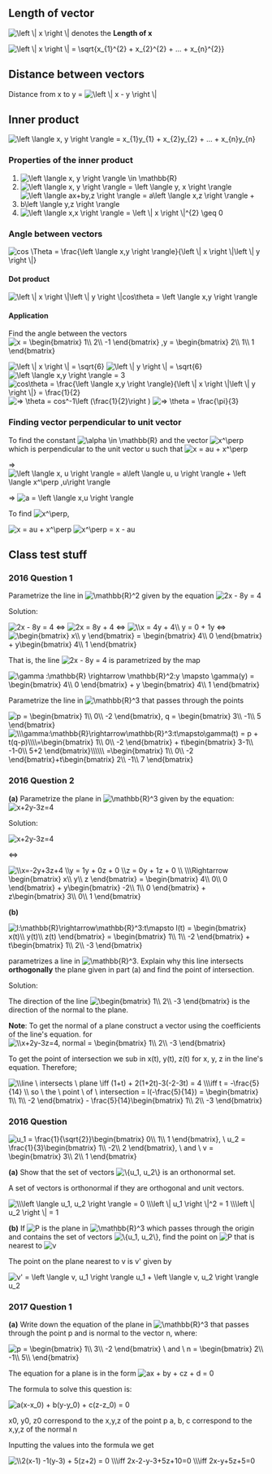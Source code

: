 ## Length of vector

<img src="https://latex.codecogs.com/png.latex?\left&space;\|&space;x&space;\right&space;\|" title="\left \| x \right \|" /> denotes the **Length of x**

<img src="https://latex.codecogs.com/png.latex?\left&space;\|&space;x&space;\right&space;\|&space;=&space;\sqrt{x_{1}^{2}&space;&plus;&space;x_{2}^{2}&space;&plus;&space;...&space;&plus;&space;x_{n}^{2}}" title="\left \| x \right \| = \sqrt{x_{1}^{2} + x_{2}^{2} + ... + x_{n}^{2}}" />

## Distance between vectors

Distance from x to y = <img src="https://latex.codecogs.com/png.latex?\left&space;\|&space;x&space;-&space;y&space;\right&space;\|" title="\left \| x - y \right \|" />

## Inner product

<img src="https://latex.codecogs.com/png.latex?\left&space;\langle&space;x,&space;y&space;\right&space;\rangle&space;=&space;x_{1}y_{1}&space;&plus;&space;x_{2}y_{2}&space;&plus;&space;...&space;&plus;&space;x_{n}y_{n}" title="\left \langle x, y \right \rangle = x_{1}y_{1} + x_{2}y_{2} + ... + x_{n}y_{n}" />

### Properties of the inner product
1. <img src="https://latex.codecogs.com/png.latex?\left&space;\langle&space;x,&space;y&space;\right&space;\rangle&space;\in&space;\mathbb{R}" title="\left \langle x, y \right \rangle \in \mathbb{R}" />
2. <img src="https://latex.codecogs.com/png.latex?\left&space;\langle&space;x,&space;y&space;\right&space;\rangle&space;=&space;\left&space;\langle&space;y,&space;x&space;\right&space;\rangle" title="\left \langle x, y \right \rangle = \left \langle y, x \right \rangle" />
3. <img src="https://latex.codecogs.com/png.latex?\left&space;\langle&space;ax&plus;by,z&space;\right&space;\rangle&space;=&space;a\left&space;\langle&space;x,z&space;\right&space;\rangle&space;&plus;&space;b\left&space;\langle&space;y,z&space;\right&space;\rangle" title="\left \langle ax+by,z \right \rangle = a\left \langle x,z \right \rangle + b\left \langle y,z \right \rangle" />
4. <img src="https://latex.codecogs.com/png.latex?\left&space;\langle&space;x,x&space;\right&space;\rangle&space;=&space;\left&space;\|&space;x&space;\right&space;\|^{2}&space;\geq&space;0" title="\left \langle x,x \right \rangle = \left \| x \right \|^{2} \geq 0" />

### Angle between vectors

<img src="https://latex.codecogs.com/png.latex?cos&space;\theta&space;=&space;\frac{\left&space;\langle&space;x,y&space;\right&space;\rangle}{\left&space;\|&space;x&space;\right&space;\|\left&space;\|&space;y&space;\right&space;\|}" title="cos \Theta = \frac{\left \langle x,y \right \rangle}{\left \| x \right \|\left \| y \right \|}" />

#### Dot product

<img src="https://latex.codecogs.com/png.latex?\left&space;\|&space;x&space;\right&space;\|\left&space;\|&space;y&space;\right&space;\|cos\theta&space;=&space;\left&space;\langle&space;x,y&space;\right&space;\rangle" title="\left \| x \right \|\left \| y \right \|cos\theta = \left \langle x,y \right \rangle" />

#### Application

Find the angle between the vectors
<img src="https://latex.codecogs.com/png.latex?x&space;=&space;\begin{bmatrix}&space;1\\&space;2\\&space;-1&space;\end{bmatrix}&space;,y&space;=&space;\begin{bmatrix}&space;2\\&space;1\\&space;1&space;\end{bmatrix}" title="x = \begin{bmatrix} 1\\ 2\\ -1 \end{bmatrix} ,y = \begin{bmatrix} 2\\ 1\\ 1 \end{bmatrix}" />

<img src="https://latex.codecogs.com/png.latex?\left&space;\|&space;x&space;\right&space;\|&space;=&space;\sqrt{6}" title="\left \| x \right \| = \sqrt{6}" />
<img src="https://latex.codecogs.com/png.latex?\left&space;\|&space;y&space;\right&space;\|&space;=&space;\sqrt{6}" title="\left \| y \right \| = \sqrt{6}" />
<img src="https://latex.codecogs.com/png.latex?\left&space;\langle&space;x,y&space;\right&space;\rangle&space;=&space;3" title="\left \langle x,y \right \rangle = 3" />


<img src="https://latex.codecogs.com/png.latex?cos\theta&space;=&space;\frac{\left&space;\langle&space;x,y&space;\right&space;\rangle}{\left&space;\|&space;x&space;\right&space;\|\left&space;\|&space;y&space;\right&space;\|}&space;=&space;\frac{1}{2}" title="cos\theta = \frac{\left \langle x,y \right \rangle}{\left \| x \right \|\left \| y \right \|} = \frac{1}{2}" />
<img src="https://latex.codecogs.com/png.latex?=>&space;\theta&space;=&space;cos^-1\left&space;(\frac{1}{2}\right&space;)" title="=> \theta = cos^-1\left (\frac{1}{2}\right )" />
<img src="https://latex.codecogs.com/png.latex?=>&space;\theta&space;=&space;\frac{\pi}{3}" title="=> \theta = \frac{\pi}{3}" />

### Finding vector perpendicular to unit vector

To find the constant <img src="https://latex.codecogs.com/png.latex?\alpha&space;\in&space;\mathbb{R}" title="\alpha \in \mathbb{R}" /> and the vector <img src="https://latex.codecogs.com/png.latex?x^\perp" title="x^\perp" /> which is perpendicular to the unit vector u such that <img src="https://latex.codecogs.com/png.latex?x&space;=&space;au&space;&plus;&space;x^\perp" title="x = au + x^\perp" />

=> <img src="https://latex.codecogs.com/png.latex?\left&space;\langle&space;x,&space;u&space;\right&space;\rangle&space;=&space;a\left&space;\langle&space;u,&space;u&space;\right&space;\rangle&space;&plus;&space;\left&space;\langle&space;x^\perp&space;,u\right&space;\rangle" title="\left \langle x, u \right \rangle = a\left \langle u, u \right \rangle + \left \langle x^\perp ,u\right \rangle" />

=> <img src="https://latex.codecogs.com/png.latex?a&space;=&space;\left&space;\langle&space;x,u&space;\right&space;\rangle" title="a = \left \langle x,u \right \rangle" />

To find <img src="https://latex.codecogs.com/png.latex?x^\perp" title="x^\perp" />, 

<img src="https://latex.codecogs.com/png.latex?x&space;=&space;au&space;&plus;&space;x^\perp" title="x = au + x^\perp" />
<img src="https://latex.codecogs.com/png.latex?x^\perp&space;=&space;x&space;-&space;au" title="x^\perp = x - au" />

## Class test stuff

### 2016 Question 1
Parametrize the line in <img src="https://latex.codecogs.com/png.latex?\mathbb{R}^2" title="\mathbb{R}^2" /> given by the equation <img src="https://latex.codecogs.com/png.latex?2x&space;-&space;8y&space;=&space;4" title="2x - 8y = 4" />

Solution:

<img src="https://latex.codecogs.com/png.latex?2x&space;-&space;8y&space;=&space;4" title="2x - 8y = 4" />
<=>
<img src="https://latex.codecogs.com/png.latex?&space;2x&space;=&space;8y&space;&plus;&space;4" title="2x = 8y + 4" />
<=>
<img src="https://latex.codecogs.com/png.latex?\\x&space;=&space;4y&space;&plus;&space;4\\&space;y&space;=&space;0&space;&plus;&space;1y" title="\\x = 4y + 4\\ y = 0 + 1y" />
<=>
<img src="https://latex.codecogs.com/png.latex?\begin{bmatrix}&space;x\\&space;y&space;\end{bmatrix}&space;=&space;\begin{bmatrix}&space;4\\&space;0&space;\end{bmatrix}&space;&plus;&space;y\begin{bmatrix}&space;4\\&space;1&space;\end{bmatrix}" title="\begin{bmatrix} x\\ y \end{bmatrix} = \begin{bmatrix} 4\\ 0 \end{bmatrix} + y\begin{bmatrix} 4\\ 1 \end{bmatrix}" />

That is, the line <img src="https://latex.codecogs.com/png.latex?2x&space;-&space;8y&space;=&space;4" title="2x - 8y = 4" /> is parametrized by the map

<img src="https://latex.codecogs.com/png.latex?\gamma&space;:\mathbb{R}&space;\rightarrow&space;\mathbb{R}^2:y&space;\mapsto&space;\gamma(y)&space;=&space;\begin{bmatrix}&space;4\\&space;0&space;\end{bmatrix}&space;&plus;&space;y&space;\begin{bmatrix}&space;4\\&space;1&space;\end{bmatrix}" title="\gamma :\mathbb{R} \rightarrow \mathbb{R}^2:y \mapsto \gamma(y) = \begin{bmatrix} 4\\ 0 \end{bmatrix} + y \begin{bmatrix} 4\\ 1 \end{bmatrix}" />


Parametrize the line in <img src="https://latex.codecogs.com/png.latex?\mathbb{R}^3" title="\mathbb{R}^3" /> that passes through the points

<img src="https://latex.codecogs.com/png.latex?p&space;=&space;\begin{bmatrix}&space;1\\&space;0\\&space;-2&space;\end{bmatrix},&space;q&space;=&space;\begin{bmatrix}&space;3\\&space;-1\\&space;5&space;\end{bmatrix}" title="p = \begin{bmatrix} 1\\ 0\\ -2 \end{bmatrix}, q = \begin{bmatrix} 3\\ -1\\ 5 \end{bmatrix}" />

<img src="https://latex.codecogs.com/png.latex?\\\gamma:\mathbb{R}\rightarrow\mathbb{R}^3:t\mapsto\gamma(t)&space;=&space;p&space;&plus;&space;t(q-p)\\\\=\begin{bmatrix}&space;1\\&space;0\\&space;-2&space;\end{bmatrix}&space;&plus;&space;t\begin{bmatrix}&space;3-1\\&space;-1-0\\&space;5&plus;2&space;\end{bmatrix}\\\\\\&space;=\begin{bmatrix}&space;1\\&space;0\\&space;-2&space;\end{bmatrix}&plus;t\begin{bmatrix}&space;2\\&space;-1\\&space;7&space;\end{bmatrix}" title="\\\gamma:\mathbb{R}\rightarrow\mathbb{R}^3:t\mapsto\gamma(t) = p + t(q-p)\\\\=\begin{bmatrix} 1\\ 0\\ -2 \end{bmatrix} + t\begin{bmatrix} 3-1\\ -1-0\\ 5+2 \end{bmatrix}\\\\\\ =\begin{bmatrix} 1\\ 0\\ -2 \end{bmatrix}+t\begin{bmatrix} 2\\ -1\\ 7 \end{bmatrix}" />


### 2016 Question 2

**(a)**
Parametrize the plane in <img src="https://latex.codecogs.com/png.latex?\mathbb{R}^3" title="\mathbb{R}^3" /> given by the equation: <img src="https://latex.codecogs.com/png.latex?x&plus;2y-3z=4" title="x+2y-3z=4" />

Solution:

<img src="https://latex.codecogs.com/png.latex?x&plus;2y-3z=4" title="x+2y-3z=4" />

<=>

<img src="https://latex.codecogs.com/png.latex?\\x=-2y&plus;3z&plus;4&space;\\y&space;=&space;1y&space;&plus;&space;0z&space;&plus;&space;0&space;\\z&space;=&space;0y&space;&plus;&space;1z&space;&plus;&space;0&space;\\&space;\\\Rightarrow&space;\begin{bmatrix}&space;x\\&space;y\\&space;z&space;\end{bmatrix}&space;=&space;\begin{bmatrix}&space;4\\&space;0\\&space;0&space;\end{bmatrix}&space;&plus;&space;y\begin{bmatrix}&space;-2\\&space;1\\&space;0&space;\end{bmatrix}&space;&plus;&space;z\begin{bmatrix}&space;3\\&space;0\\&space;1&space;\end{bmatrix}" title="\\x=-2y+3z+4 \\y = 1y + 0z + 0 \\z = 0y + 1z + 0 \\ \\\Rightarrow \begin{bmatrix} x\\ y\\ z \end{bmatrix} = \begin{bmatrix} 4\\ 0\\ 0 \end{bmatrix} + y\begin{bmatrix} -2\\ 1\\ 0 \end{bmatrix} + z\begin{bmatrix} 3\\ 0\\ 1 \end{bmatrix}" />

**(b)**

<img src="https://latex.codecogs.com/png.latex?l:\mathbb{R}\rightarrow\mathbb{R}^3:t\mapsto&space;l(t)&space;=&space;\begin{bmatrix}&space;x(t)\\&space;y(t)\\&space;z(t)&space;\end{bmatrix}&space;=&space;\begin{bmatrix}&space;1\\&space;1\\&space;-2&space;\end{bmatrix}&space;&plus;&space;t\begin{bmatrix}&space;1\\&space;2\\&space;-3&space;\end{bmatrix}" title="l:\mathbb{R}\rightarrow\mathbb{R}^3:t\mapsto l(t) = \begin{bmatrix} x(t)\\ y(t)\\ z(t) \end{bmatrix} = \begin{bmatrix} 1\\ 1\\ -2 \end{bmatrix} + t\begin{bmatrix} 1\\ 2\\ -3 \end{bmatrix}" />

parametrizes a line in <img src="https://latex.codecogs.com/png.latex?\mathbb{R}^3" title="\mathbb{R}^3" />. Explain why this line intersects **orthogonally** the plane given in part (a) and find the point of intersection.

Solution:

The direction of the line <img src="https://latex.codecogs.com/png.latex?\begin{bmatrix}&space;1\\&space;2\\&space;-3&space;\end{bmatrix}" title="\begin{bmatrix} 1\\ 2\\ -3 \end{bmatrix}" /> is the direction of the normal to the plane.

**Note**: To get the normal of a plane construct a vector using the coefficients of the line's equation. for <img src="https://latex.codecogs.com/png.latex?\\x&plus;2y-3z=4,&space;normal&space;=&space;\begin{bmatrix}&space;1\\&space;2\\&space;-3&space;\end{bmatrix}" title="\\x+2y-3z=4, normal = \begin{bmatrix} 1\\ 2\\ -3 \end{bmatrix}" />

To get the point of intersection we sub in x(t), y(t), z(t) for x, y, z in the line's equation. Therefore;

<img src="https://latex.codecogs.com/png.latex?\\line&space;\&space;intersects&space;\&space;plane&space;\iff&space;(1&plus;t)&space;&plus;&space;2(1&plus;2t)-3(-2-3t)&space;=&space;4&space;\\\iff&space;t&space;=&space;-\frac{5}{14}&space;\\&space;so&space;\&space;the&space;\&space;point&space;\&space;of&space;\&space;intersection&space;=&space;l(-\frac{5}{14})&space;=&space;\begin{bmatrix}&space;1\\&space;1\\&space;-2&space;\end{bmatrix}&space;-&space;\frac{5}{14}\begin{bmatrix}&space;1\\&space;2\\&space;-3&space;\end{bmatrix}" title="\\line \ intersects \ plane \iff (1+t) + 2(1+2t)-3(-2-3t) = 4 \\\iff t = -\frac{5}{14} \\ so \ the \ point \ of \ intersection = l(-\frac{5}{14}) = \begin{bmatrix} 1\\ 1\\ -2 \end{bmatrix} - \frac{5}{14}\begin{bmatrix} 1\\ 2\\ -3 \end{bmatrix}" />


### 2016 Question 

<img src="https://latex.codecogs.com/png.latex?u_1&space;=&space;\frac{1}{\sqrt{2}}\begin{bmatrix}&space;0\\&space;1\\&space;1&space;\end{bmatrix},&space;\&space;u_2&space;=&space;\frac{1}{3}\begin{bmatrix}&space;1\\&space;-2\\&space;2&space;\end{bmatrix},&space;\&space;and&space;\&space;v&space;=&space;\begin{bmatrix}&space;3\\&space;2\\&space;1&space;\end{bmatrix}" title="u_1 = \frac{1}{\sqrt{2}}\begin{bmatrix} 0\\ 1\\ 1 \end{bmatrix}, \ u_2 = \frac{1}{3}\begin{bmatrix} 1\\ -2\\ 2 \end{bmatrix}, \ and \ v = \begin{bmatrix} 3\\ 2\\ 1 \end{bmatrix}" />

**(a)** Show that the set of vectors <img src="https://latex.codecogs.com/png.latex?\{u_1,&space;u_2\}" title="\{u_1, u_2\}" /> is an orthonormal set.

A set of vectors is orthonormal if they are orthogonal and unit vectors.

<img src="https://latex.codecogs.com/png.latex?\\\left&space;\langle&space;u_1,&space;u_2&space;\right&space;\rangle&space;=&space;0&space;\\\left&space;\|&space;u_1&space;\right&space;\|^2&space;=&space;1&space;\\\left&space;\|&space;u_2&space;\right&space;\|&space;=&space;1" title="\\\left \langle u_1, u_2 \right \rangle = 0 \\\left \| u_1 \right \|^2 = 1 \\\left \| u_2 \right \| = 1" />

**(b)**
If <img src="https://latex.codecogs.com/png.latex?P" title="P" /> is the plane in <img src="https://latex.codecogs.com/png.latex?\mathbb{R}^3" title="\mathbb{R}^3" /> which passes through the origin and contains the set of vectors <img src="https://latex.codecogs.com/png.latex?\{u_1,&space;u_2\}" title="\{u_1, u_2\}" />, find the point on <img src="https://latex.codecogs.com/png.latex?P" title="P" /> that is nearest to <img src="https://latex.codecogs.com/png.latex?v" title="v" />

The point on the plane nearest to v is v' given by

<img src="https://latex.codecogs.com/png.latex?v'&space;=&space;\left&space;\langle&space;v,&space;u_1&space;\right&space;\rangle&space;u_1&space;&plus;&space;\left&space;\langle&space;v,&space;u_2&space;\right&space;\rangle&space;u_2" title="v' = \left \langle v, u_1 \right \rangle u_1 + \left \langle v, u_2 \right \rangle u_2" />

### 2017 Question 1

**(a)** Write down the equation of the plane in <img src="https://latex.codecogs.com/png.latex?\mathbb{R}^3" title="\mathbb{R}^3" /> that passes through the point p and is normal to the vector n, where:

<img src="https://latex.codecogs.com/png.latex?p&space;=&space;\begin{bmatrix}&space;1\\&space;3\\&space;-2&space;\end{bmatrix}&space;\&space;and&space;\&space;n&space;=&space;\begin{bmatrix}&space;2\\&space;-1\\&space;5\\&space;\end{bmatrix}" title="p = \begin{bmatrix} 1\\ 3\\ -2 \end{bmatrix} \ and \ n = \begin{bmatrix} 2\\ -1\\ 5\\ \end{bmatrix}" />

The equation for a plane is in the form <img src="https://latex.codecogs.com/png.latex?ax&space;&plus;&space;by&space;&plus;&space;cz&space;&plus;&space;d&space;=&space;0" title="ax + by + cz + d = 0" />

The formula to solve this question is:

<img src="https://latex.codecogs.com/png.latex?a(x-x_0)&space;&plus;&space;b(y-y_0)&space;&plus;&space;c(z-z_0)&space;=&space;0" title="a(x-x_0) + b(y-y_0) + c(z-z_0) = 0" />

x0, y0, z0 correspond to the x,y,z of the point p
a, b, c correspond to the x,y,z of the normal n

Inputting the values into the formula we get

<img src="https://latex.codecogs.com/png.latex?\\2(x-1)&space;-1(y-3)&space;&plus;&space;5(z&plus;2)&space;=&space;0&space;\\\iff&space;2x-2-y-3&plus;5z&plus;10=0&space;\\\iff&space;2x-y&plus;5z&plus;5=0" title="\\2(x-1) -1(y-3) + 5(z+2) = 0 \\\iff 2x-2-y-3+5z+10=0 \\\iff 2x-y+5z+5=0" />
